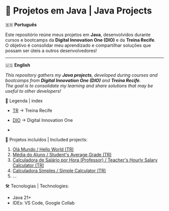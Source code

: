 # 🚀 Projetos em Java | Java Projects

🇧🇷 **Português**

Este repositório reúne meus projetos em **Java**, desenvolvidos durante cursos e bootcamps da **Digital Innovation One (DIO)** e da **Treina Recife**.  
O objetivo é consolidar meu aprendizado e compartilhar soluções que possam ser úteis a outros desenvolvedores!

---

🇺🇸 **English**

_This repository gathers my **Java projects**, developed during courses and bootcamps from **Digital Innovation One (DIO)** and **Treina Recife**.  
The goal is to consolidate my learning and share solutions that may be useful to other developers!_ 
<br>

📖 Legenda | index  

- [TR](https://www.treinarecife.com.br) → Treina Recife  
- [DIO](https://www.dio.me) → Digital Innovation One

- 

📌 Projetos incluídos | Included projects:

1. [Olá Mundo / Hello World (TR)](./ola-mundo)  
2. [Média do Aluno / Student's Average Grade (TR)](./media-aluno)  
3. [Calculadora de Salário por Hora (Professor) / Teacher's Hourly Salary Calculator (TR)](./calculadora-salario)  
4. [Calculadora Simples / Simple Calculator (TR)](./calculadora-simples)  
5. ...

🛠️ Tecnologias | Technologies:
- Java 21+
- IDEs: VS Code, Google Collab


